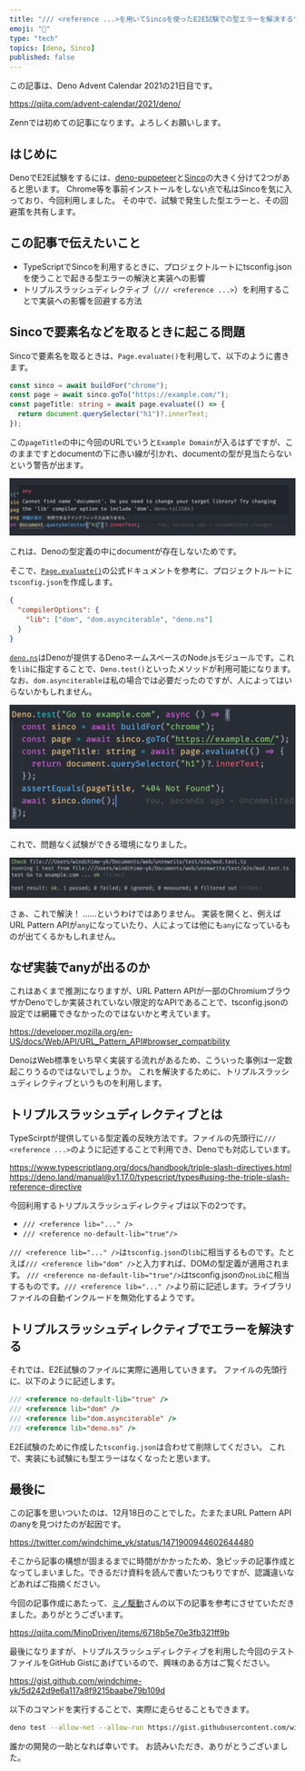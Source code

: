 ```yaml
---
title: "/// <reference ...>を用いてSincoを使ったE2E試験での型エラーを解決する"
emoji: "🦕"
type: "tech"
topics: [deno, Sinco]
published: false
---
```


この記事は、Deno Advent Calendar 2021の21日目です。

https://qiita.com/advent-calendar/2021/deno/

Zennでは初めての記事になります。よろしくお願いします。

## はじめに

DenoでE2E試験をするには、[deno-puppeteer](https://deno.land/x/puppeteer@9.0.2)と[Sinco](https://deno.land/x/sinco@v3.1.0)の大きく分けて2つがあると思います。
Chrome等を事前インストールをしない点で私はSincoを気に入っており、今回利用しました。
その中で、試験で発生した型エラーと、その回避策を共有します。

## この記事で伝えたいこと

- TypeScriptでSincoを利用するときに、プロジェクトルートにtsconfig.jsonを使うことで起きる型エラーの解決と実装への影響
- トリプルスラッシュディレクティブ（`/// <reference ...>`）を利用することで実装への影響を回避する方法

## Sincoで要素名などを取るときに起こる問題

Sincoで要素名を取るときは、`Page.evaluate()`を利用して、以下のように書きます。

```typescript
const sinco = await buildFor("chrome");
const page = await sinco.goTo("https://example.com/");
const pageTitle: string = await page.evaluate(() => {
  return document.querySelector("h1")?.innerText;
});
```

この`pageTitle`の中に今回のURLでいうと`Example Domain`が入るはずですが、このままですとdocumentの下に赤い線が引かれ、documentの型が見当たらないという警告が出ます。

![](/images/deno-sinco-usecase/sinco-type-err.png)

これは、Denoの型定義の中にdocumentが存在しないためです。

そこで、[`Page.evaluate()`](https://drash.land/sinco/v3.x/tutorials/page/evaluate)の公式ドキュメントを参考に、プロジェクトルートに`tsconfig.json`を作成します。

```json
{
  "compilerOptions": {
    "lib": ["dom", "dom.asynciterable", "deno.ns"]
  }
}
```

[`deno.ns`](https://github.com/denoland/deno.ns)はDenoが提供するDenoネームスペースのNode.jsモジュールです。これを`lib`に指定することで、`Deno.test()`といったメソッドが利用可能になります。
なお、`dom.asynciterable`は私の場合では必要だったのですが、人によってはいらないかもしれません。

![](/images/deno-sinco-usecase/sinco-allgreen.png)

これで、問題なく試験ができる環境になりました。

![](/images/deno-sinco-usecase/sinco-test-pass.png)

さぁ、これで解決！ ……というわけではありません。
実装を開くと、例えばURL Pattern APIが`any`になっていたり、人によっては他にも`any`になっているものが出てくるかもしれません。

## なぜ実装でanyが出るのか

これはあくまで推測になりますが、URL Pattern APIが一部のChromiumブラウザかDenoでしか実装されていない限定的なAPIであることで、tsconfig.jsonの設定では網羅できなかったのではないかと考えています。

https://developer.mozilla.org/en-US/docs/Web/API/URL_Pattern_API#browser_compatibility

DenoはWeb標準をいち早く実装する流れがあるため、こういった事例は一定数起こりうるのではないでしょうか。
これを解決するために、トリプルスラッシュディレクティブというものを利用します。

## トリプルスラッシュディレクティブとは

TypeScirptが提供している型定義の反映方法です。ファイルの先頭行に`/// <reference ...>`のように記述することで利用でき、Denoでも対応しています。

https://www.typescriptlang.org/docs/handbook/triple-slash-directives.html
https://deno.land/manual@v1.17.0/typescript/types#using-the-triple-slash-reference-directive

今回利用するトリプルスラッシュディレクティブは以下の2つです。

- `/// <reference lib="..." />`
- `/// <reference no-default-lib="true"/>`

`/// <reference lib="..." />`は`tsconfig.json`の`lib`に相当するものです。たとえば`/// <reference lib="dom" />`と入力すれば、DOMの型定義が適用されます。
`/// <reference no-default-lib="true"/>`はtsconfig.jsonの`noLib`に相当するものです。`/// <reference lib="..." />`より前に記述します。ライブラリファイルの自動インクルードを無効化するようです。

## トリプルスラッシュディレクティブでエラーを解決する

それでは、E2E試験のファイルに実際に適用していきます。
ファイルの先頭行に、以下のように記述します。

```typescript
/// <reference no-default-lib="true" />
/// <reference lib="dom" />
/// <reference lib="dom.asynciterable" />
/// <reference lib="deno.ns" />
```

E2E試験のために作成した`tsconfig.json`は合わせて削除してください。
これで、実装にも試験にも型エラーはなくなったと思います。

## 最後に

この記事を思いついたのは、12月18日のことでした。たまたまURL Pattern APIのanyを見つけたのが起因です。

https://twitter.com/windchime_yk/status/1471900944602644480

そこから記事の構想が固まるまでに時間がかかったため、急ピッチの記事作成となってしまいました。できるだけ資料を読んで書いたつもりですが、認識違いなどあればご指摘ください。

今回の記事作成にあたって、[ミノ駆動](https://twitter.com/MinoDriven)さんの以下の記事を参考にさせていただきました。ありがとうございます。

https://qiita.com/MinoDriven/items/6718b5e70e3fb321ff9b

最後になりますが、トリプルスラッシュディレクティブを利用した今回のテストファイルをGitHub Gistにあげているので、興味のある方はご覧ください。

https://gist.github.com/windchime-yk/5d242d9e6a117a8f9215baabe79b109d

以下のコマンドを実行することで、実際に走らせることもできます。

``` bash
deno test --allow-net --allow-run https://gist.githubusercontent.com/windchime-yk/5d242d9e6a117a8f9215baabe79b109d/raw/4e534d8e7c7f5f4c1225b0ad1375917869b10720/deno.e2e.ts
```

誰かの開発の一助となれば幸いです。
お読みいただき、ありがとうございました。
